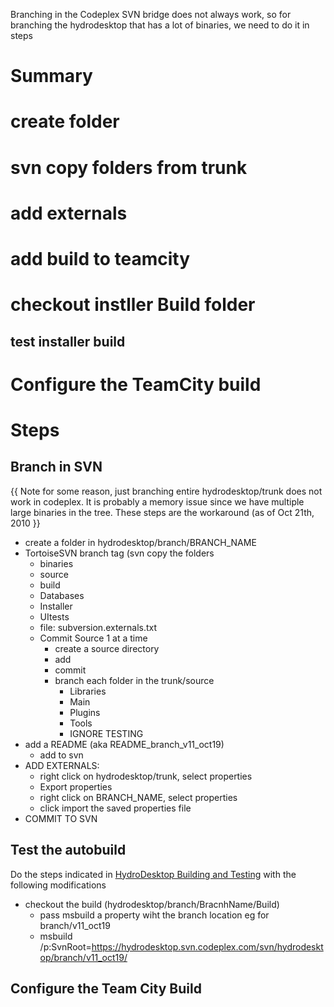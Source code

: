Branching in the Codeplex SVN bridge does not always work, 
so for branching the hydrodesktop that has a lot of binaries, 
we need to do it in steps

# Summary
# create folder
# svn copy folders from trunk 
# add externals
# add build to teamcity
# checkout instller Build folder
## test installer build 
# Configure the TeamCity build

# Steps
## Branch in SVN
{{
Note for some reason, just branching entire hydrodesktop/trunk does not work in codeplex.
 It is probably a memory issue since we have multiple large binaries in the tree.
 These steps are the workaround (as of Oct 21th, 2010
}}
* create a folder in hydrodesktop/branch/BRANCH_NAME
* TortoiseSVN branch tag (svn copy  the folders
	* binaries
	* source
	* build
	* Databases
	* Installer
	* UItests
	* file: subversion.externals.txt
	* Commit Source 1 at a time
		* create a source directory
		* add
		* commit
		* branch each folder in the trunk/source
			* Libraries
			* Main
			* Plugins
			* Tools
			* IGNORE TESTING
* add a README (aka README_branch_v11_oct19)
	* add to svn
* ADD EXTERNALS: 
	*  right click on hydrodesktop/trunk, select properties
	* Export properties
	* right click on BRANCH_NAME, select properties
	* click import the saved properties file
* COMMIT TO SVN

## Test the autobuild
Do the steps indicated in [HydroDesktop Building and Testing](HydroDesktop-Building-and-Testing) with the following modifications
* checkout the build (hydrodesktop/branch/BracnhName/Build)
	* pass msbuild a property wiht the branch location eg for branch/v11_oct19
	* msbuild /p:SvnRoot=https://hydrodesktop.svn.codeplex.com/svn/hydrodesktop/branch/v11_oct19/

## Configure the Team City Build

